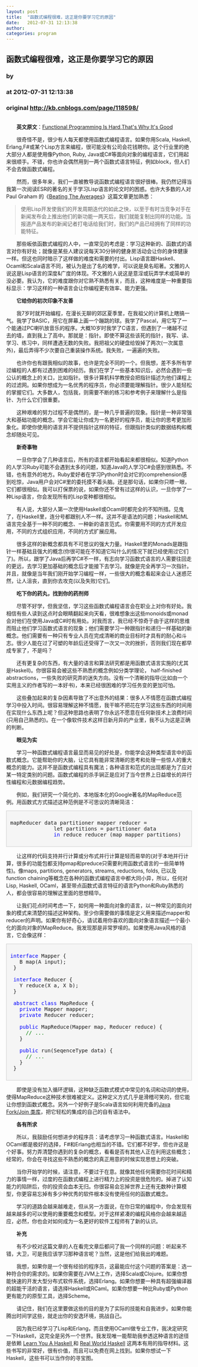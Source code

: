 ```yaml
---
layout: post
title:  "函数式编程很难，这正是你要学习它的原因"
date:   2012-07-31 12:13:38
author: 
categories: program
---
```


## 函数式编程很难，这正是你要学习它的原因
### by 
### at 2012-07-31 12:13:38
### original <http://kb.cnblogs.com/page/118598/>

<p style="text-align:center"><span><img src="http://pic001.cnblogs.com/images/2012/1/2012073111533493.png" alt=""><br></span></p><p><span>　　<strong>英文原文</strong>：</span><a href="http://dave.fayr.am/posts/2011-08-19-lets-go-shopping.html">Functional Programming Is Hard,That's Why It's Good</a></p><p>　　很奇怪不是，很少有人每天都使用函数式编程语言。如果你用Scala, Haskell, Erlang,F#或某个Lisp方言来编程，很可能没有公司会花钱聘你。这个行业里的绝大部分人都是使用像Python, Ruby, Java或C#等面向对象的编程语言，它们用起来很顺手。不错，你也许会偶然用到一两个函数式语言特征，例如block，但人们不会去做函数式编程。</p><p>　　然而，很多年来，我们一直被教导说函数式编程语言很好很棒。我仍然记得当我第一次阅读ESR的著名的关于学习Lisp语言的论文时的困惑。也许大多数的人对Paul Graham 的《<a href="http://www.paulgraham.com/avg.html">Beating The Averages</a>》这篇文章更加熟悉：</p><blockquote><p>使用Lisp开发使我们的开发周期迭代的如此之快，以至于有时当竞争对手在新闻发布会上推出他们的新功能一两天后，我们就能复制出同样的功能。当报道产品发布的新闻记者打电话给我们时，我们的产品已经拥有了同样的功能特征。</p></blockquote><p>　　那些皈依函数式编程的人中，一直常见的考虑是：学习这种新的、函数式的语言对你有好处；就像是某些人建议说每天30分钟的健身房活动会让你的身体健康一样。但这也同时暗示了这样做的难度和需要的付出。Lisp语言跟Haskell、Ocaml和Scala语言不同，被认为是出了名的难学，可以说是臭名昭著。文雅的人说这是Lisp语言的深度&amp;广度的体现。不文雅的人说这是意淫或玩弄学术或简单的没必要。我认为，它的难度跟你对它熟不熟悉有关，而且，这种难度是一种重要指标显示：学习这样的一种语言会让你编程更有效率、能力更强。</p><p><strong>　　它给你的初次印象不友善</strong></p><p>　　我7岁时就开始编程，在漫长无聊的郊区夏季里，在我祖父的计算机上瞎搞一气。我学了BASIC，用它在屏幕上画一个蹦跳的球。我学了Pascal，用它写了一个能通过PC喇叭放音乐的程序。大概10岁时我学了C语言，但遇到了一堵越不过去的墙，直到我上了高中。那就是：指针。即使不算这些该死的指针，我写、读、学习、练习中，同样遭遇无数的失败。我把祖父的硬盘给毁掉了两次(一次属意外)，最后弄得不少次要自己重装操作系统。我失败，一遍遍的失败。</p><p>　　也许你也有跟我相似的故事，也许是完全不同的一个。但我想，差不多所有学过编程的人都有过遇到困难的经历。我们在学了一些基本知识后，必然会遇到一些公认的概念上的关口，比如指针。很多计算机科学教授会把指针描述为他们课程上的过滤网。如果你想成为一名优秀的程序员，你必须要能理解指针。很少人能轻松的掌握它们。大多数人，包括我，则需要不断的练习和参考例子来理解什么是指针、为什么它们很重要。</p><p>　　这种艰难的努力过程不是偶然的，是一种几乎普遍的现象。指针是一种非常强大和基础功能的概念。学会它能让你成为一名更好的程序员，能让你的思考更加形象化。即使你使用的语言并不提供指针这样的特征，但跟指针类似的数据结构和概念却随处可见。</p><p><strong>　　新奇事物</strong></p><p>　　一旦你学会了几种语言后，所有的语言都开始看起来都很相似。知道Python的人学习Ruby可能不会遇到太多的问题，知道Java的人学习C#会感到很熟悉。不错，也有意外的地方。Ruby爱好者在学习Python时会对它的comprehension感到吃惊，Java用户会对C#里的委托摸不着头脑。还是那句话，如果你只瞟一眼，它们都很相似。我可以打保票的说，如果你还不曾有过这样的认识，一旦你学了一种Lisp语言，你会发现所有的Lisp变种都很相似。</p><p>　　有人说，大部分人第一次使用Haskell或Ocaml时都完全的不知所措。见鬼了，在Haskell里，连分号都跟别人不一样。这并不是语法的问题；Haskell和ML语言完全基于一种不同的概念、一种新的语言范式。你需要用不同的方式开发应用，不同的方式组织应用，不同的方式扩展应用。</p><p>　　很多这样的新概念都具有不可思议的强大力量。Haskell里的Monads是跟指针一样基础且强大的概念(你很可能在不知道它叫什么的情况下就已经使用过它们了)。所以，跟学了Java后再学C#不一样，有志向学习函数式语言的人需要往回走的更远，去学习更加基础的概念后才能接下去学习。就像是完全再学习一次指针。并且，就像是当年我们刚开始学习编程一样，一些很大的概念看起来会让人迷惑茫然，让人沮丧，直到你去攻克(以及失败)它们。</p><p><strong>　　吃下你的药丸，找到你的药剂师</strong></p><p>　　尽管不好学，但我坚信，学习这些函数式编程语言会在职业上对你有好处。我相信有些人读到这点时会眼睛翻起来向天看，很难想象出这些monoids或monad会对他们在使用Java或C#时有用处。对我而言，我已经不惊奇于由于这样的思维而阻止他们学习函数式语言的现象；他们需要学习一种跟指针和递归一样基础的新概念。他们需要有一种只有专业人员在完成清晰的商业目标时才具有的耐心和斗志。很少人能在过了可塑的年龄后还受得了一次又一次的挫折，否则我们现在都早成专家了，不是吗？</p><p>　　还有更复杂的东西，有大量的语言和算法研究都是用函数式语言实施的(尤其是Haskell)。你很容易会被这些不熟悉的概念例如分类学理论， half-finished abstractions，一些失败的研究弄的迷失方向。没有一个清晰的指导(比如由一个实用主义的作者写的一本好书)，本来已经很困难的学习任务变的更加可怕。</p><p>　　这些叠加起来的复杂因素导致了不出意外的结果：很多人不情愿在函数式编程学习中投入时间。很容易理解这种不情愿，我干嘛不把花在学习这些东西的时间用在实现什么东西上呢？但这种思路也表明了你永远不愿意在任何新技术上浪费时间(只用自己熟悉的)。在一个像软件技术这样日新月异的产业里，我不认为这是正确的判断。</p><p><strong>　　眼见为实</strong></p><p>　　学习一种函数式编程语言最显而易见的好处是，你能学会这种类型语言中的函数式概念。它能帮助你的大脑，让它具有能非常清晰的思考和处理一些惊人的重大概念的能力。这并不是函数式编程具有魔法；各种语言和范式的出现都是为了应对某一特定类别的问题。函数式编程的杀手锏正是应对了当今世界上日益增长的并行性编程和元数据编程趋势。</p><p>　　例如，我们研究一个简化的、本地版本化的Google著名的MapReduce范例。用函数式方式描述这种范例是不可思议的清晰简洁：</p><div style="background-color:#f5f5f5;border:1px solid #cccccc;padding:10px"><pre>mapReducer data partitioner mapper reducer =<br>              let partitions = partitioner data<br>              <span style="color:#0000ff">in</span> reduce reducer (map mapper partitions)</pre></div><p>　　让这样的代码支持并行计算或分布式并行计算是轻而易举的(对于本地并行计算，很多的功能包都支持pmap和preduce只需要利用函数式语言的一些简单特性)。像maps, partitions, generators, streams, reductions, folds, 已以及 function chaining等概念在各种的函数式编程语言中都大同小异，所以，任何对Lisp, Haskell, OCaml，甚至带点函数式语言特征的语言Python和Ruby熟悉的人，都会很容易的理解这里面的思想精华。</p><p>　　让我们花点时间考虑一下，如何用一种面向对象的语言，以一种常见的面向对象的模式来清楚的描述这种架构。至少你需要做的事情是定义用来描述mapper和reducer的声明。如果你有好奇心，请试着用你喜欢的面向对象语言描述一个最小化的面向对象的MapReduce。我发现那是非常罗嗦的。如果使用Java风格的语言，它会像这样：</p><div style="background-color:#f5f5f5;border:1px solid #cccccc;padding:10px"><pre><span style="color:#0000ff">interface</span> Mapper {<br>   B map(A input);<br> }<br><br> <span style="color:#0000ff">interface</span> Reducer {<br>   Y reduce(X a, X b);<br> }<br><br> <span style="color:#0000ff">abstract</span> <span style="color:#0000ff">class</span> MapReduce {<br>   <span style="color:#0000ff">private</span> Mapper mapper;<br>   <span style="color:#0000ff">private</span> Reducer reducer;<br><br>   <span style="color:#0000ff">public</span> MapReduce(Mapper map, Reducer reduce) {<br>     <span style="color:#008000">//</span><span style="color:#008000"> ...</span><span style="color:#008000"><br></span>   }<br><br>   <span style="color:#0000ff">public</span> run(SeqenceType data) {<br>     <span style="color:#008000">//</span><span style="color:#008000"> ...</span><span style="color:#008000"><br></span>   }<br> }</pre></div><p>　　即使是没有加入循环逻辑，这种缺乏函数式模式中常见的名词和动词的使用，使得MapReduce这种技术很难被定义。这种定义方式几乎是滑稽可笑的，但它能让你想到函数式概念。另外一个好例子是Scala语言如何利用完备的<a href="http://gee.cs.oswego.edu/dl/papers/fj.pdf">Java Fork/Join 类库</a>，把它轻松的集成的自己的自有语法中。</p><p><strong>　　各有所求</strong></p><p>　　所以，我鼓励任何想进步的程序员：请考虑学习一种函数式语言。Haskell和OCaml都是极好的选择，F#和Erlang也相当的不错。它们都不好学，但也许这是个好事。努力弄清楚你遇到的复杂的概念，看看是否有其他人正在利用这些概念；经常的，你会在寻找这些不熟悉的概念的真正用意的时候实现思想上的突破。</p><p>　　当你开始学的时候，请注意，不要过于在意。就像其他任何需要你花时间和精力的事情一样，过度的在函数式编程上进行精力上的投资是很危险的。掉进了认知能力的陷阱后，你的投资会血本无归。你很容易会忘掉世界上还有无数种计算模型，你更容易忘掉有多少种优秀的软件根本没有使用任何的函数式概念。</p><p>　　学习的道路会越来越难走，但从另一方面说，在你日常的编程中，你会发现有越来越多的可以使用的重要概念和模型。对于这样紧凑的编程风格你会越来越适应，必然，你也会对如何成为一名更好的软件工程师有了新的认识。</p><p><strong>　　补充</strong></p><p>　　有不少校对这篇文章的人在看完文章后都问了我一个同样的问题：听起来不错，大卫，可是我应该学习那种语言呢？当然，这是他们给我出的难题。</p><p>　　我想，如果你是一个很有经验的程序员，这最能应付这个问题的答案是：选一种符合你的需求的。如果你需要在JVM上工作，选择Scala或Clojure。如果你想能快速的开发大型分布式软件系统，选择Erlang。如果你想要一种具有超强编译器的超能干活的语言，请选择Haskell或RCaml。如果你想要一种比Ruby或Python更有能力的原型工具，选择Scheme。</p><p>　　请记住，我们在这里要做这些的目的是为了实际的技能和自我进步。如果你能腾出时间学这些，就走出你的安逸环境，挑战自己。</p><p>　　因为我已经学习了Lisp和Erlang，而且使用OCaml做专业工作，我决定研究一下Haskell，这完全是另外一个世界。我发现唯一能帮助我参透这种语言的途径是依赖 <a href="http://learnyouahaskell.com/">Learn You A Haskell </a>和 <a href="http://book.realworldhaskell.org/">Real World Haskell</a> 这两本有用的指导材料。这些书写的非常好，很有价值，而且可以免费在网上找到。如果你想试一下Haskell，这些书可以当作你的寻宝图。</p>